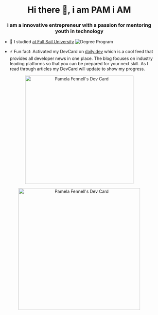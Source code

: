 <h1 align="center">Hi there 👋, i am PAM i AM</h1>
<h3 align="center">i am a innovative entrepreneur with a passion for mentoring youth in technology</h3>

- 🔭 I studied [at Full Sail University](https://fullsail.edu) ![Degree Program](https://img.shields.io/badge/degree-web%20design%20%26%20development-blue.svg)
<!--
- 🌱 I’m currently working on **PROJECT AND PORTFOLIO III: WEB DEVELOPMENT** and **Technical Writing**
-->
- ⚡ Fun fact: Activated my DevCard on [daily.dev](https://daily.dev/) which is a cool feed that provides all developer news in one place. The blog focuses on industry leading platforms so that you can be prepared for your next skill. As I read through articles my DevCard will update to show my progress.

<p align="center">
  <a href="https://app.daily.dev/pamiam"><img src="https://api.daily.dev/devcards/v2/8Og1qgurQOCl5VdV3te4M.png?type=default&r=1sv" width="356" alt="Pamela Fennell's Dev Card"/></a>
</p>
<p align="center"><a href="https://app.daily.dev/pamiam"><img src="https://api.daily.dev/devcards/8659c966cb6c41a59d04102d97331652.png?r=v8r" width="400" alt="Pamela Fennell's Dev Card"/></a></p>

<!--
### Hi there 👋, i am PAM i AM
**FennellPamela-FS/FennellPamela-FS** is a ✨ _special_ ✨ repository because its `README.md` (this file) appears on your GitHub profile.

Here are some ideas to get you started:

- 🔭 I’m currently working on ...
- 🌱 I’m currently learning ...
- 👯 I’m looking to collaborate on ...
- 🤔 I’m looking for help with ...
- 💬 Ask me about ...
- 📫 How to reach me: ...
- 😄 Pronouns: ...
- ⚡ Fun fact: ...
-->
